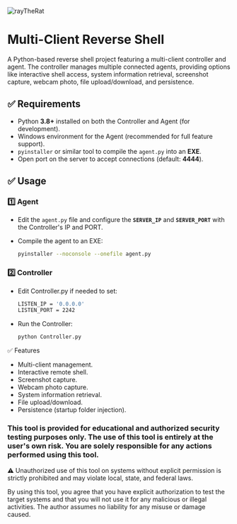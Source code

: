 
![rayTheRat](https://github.com/user-attachments/assets/6cf056f4-c7c9-4e3a-be1e-2c2c2d1caff9)



# Multi-Client Reverse Shell

A Python-based reverse shell project featuring a multi-client controller and agent.
The controller manages multiple connected agents, providing options like interactive shell access, system information retrieval, screenshot capture, webcam photo, file upload/download, and persistence. 

## ✅ Requirements
- Python **3.8+** installed on both the Controller and Agent (for development).
- Windows environment for the Agent (recommended for full feature support).
- `pyinstaller` or similar tool to compile the `agent.py` into an **EXE**.
- Open port on the server to accept connections (default: **4444**).

## ✅ Usage

### 1️⃣ Agent
- Edit the `agent.py` file and configure the **`SERVER_IP`** and **`SERVER_PORT`** with the Controller's IP and PORT.
- Compile the agent to an EXE:
  
  ```bash
  pyinstaller --noconsole --onefile agent.py


### 2️⃣ Controller
- Edit Controller.py if needed to set:
  
  ```bash
  LISTEN_IP = '0.0.0.0'
  LISTEN_PORT = 2242

- Run the Controller:
  
  ```bash
  python Controller.py

✅ Features
- Multi-client management.
- Interactive remote shell.
- Screenshot capture.
- Webcam photo capture.
- System information retrieval.
- File upload/download.
- Persistence (startup folder injection).


### This tool is provided for educational and authorized security testing purposes only. The use of this tool is entirely at the user's own risk. You are solely responsible for any actions performed using this tool.

⚠️ Unauthorized use of this tool on systems without explicit permission is strictly prohibited and may violate local, state, and federal laws.

By using this tool, you agree that you have explicit authorization to test the target systems and that you will not use it for any malicious or illegal activities. The author assumes no liability for any misuse or damage caused.
